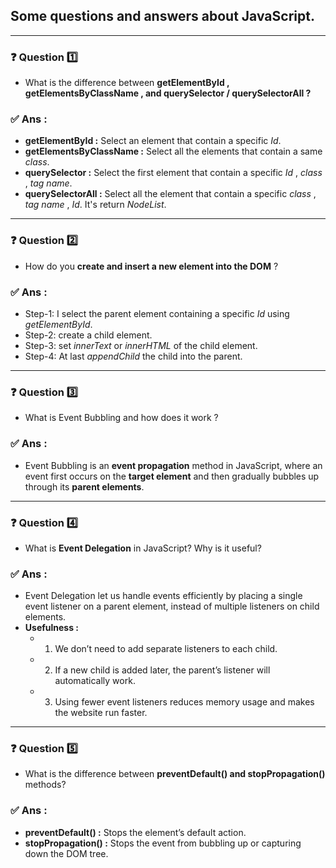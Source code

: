 ## Some questions and answers about JavaScript.

---

### ❓ Question 1️⃣
  - What is the difference between **getElementById , getElementsByClassName , and querySelector / querySelectorAll ?**
### ✅ Ans :
  - **getElementById :** Select an element that contain a specific *Id*.
  - **getElementsByClassName :** Select all the elements that contain a same *class*.
  - **querySelector :** Select the first element that contain a specific *Id* , *class* , *tag name*.
  - **querySelectorAll :** Select all the element that contain a specific *class* , *tag name* , *Id*. It's return *NodeList*.

---

### ❓ Question 2️⃣
  - How do you **create and insert a new element into the DOM** ?
### ✅ Ans :
  - Step-1: I select the parent element containing a specific *Id* using *getElementById*.
  - Step-2: create a child element.
  - Step-3: set *innerText* or *innerHTML* of the child element.
  - Step-4: At last *appendChild* the child into the parent. 

---

### ❓ Question 3️⃣
  - What is Event Bubbling and how does it work ?
### ✅ Ans :
  - Event Bubbling is an **event propagation** method in JavaScript, where an event first occurs on the **target element** and then gradually bubbles up through its **parent elements**.

---

### ❓ Question 4️⃣
  -  What is **Event Delegation** in JavaScript? Why is it useful?
### ✅ Ans :
  - Event Delegation let us handle events efficiently by placing a single event listener on a parent element, instead of multiple listeners on child elements.  
- **Usefulness :**
  - 1. We don’t need to add separate listeners to each child.
  - 2. If a new child is added later, the parent’s listener will automatically work.
  - 3. Using fewer event listeners reduces memory usage and makes the website run faster.

--- 
### ❓ Question 5️⃣
  - What is the difference between **preventDefault() and stopPropagation()** methods?
### ✅ Ans :
  - **preventDefault() :** Stops the element’s default action.
  - **stopPropagation() :** Stops the event from bubbling up or capturing down the DOM tree.  


